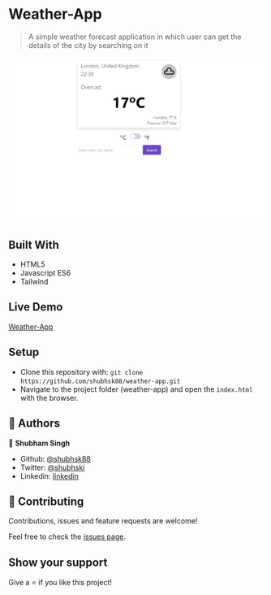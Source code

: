 # Weather-App

> A simple weather forecast application in which user can get the details of the city by searching on it

![weatherapp](weather.png)

## Built With

- HTML5
- Javascript ES6
- Tailwind

## Live Demo

[Weather-App](https://rawcdn.githack.com/shubhsk88/weather-app/938e3f39a0b8b156a080c251480422e93ad46b29/index.html)

## Setup

- Clone this repository with: `git clone https://github.com/shubhsk88/weather-app.git`
- Navigate to the project folder (weather-app) and open the `index.html` with the browser.

## 👤 Authors

👤 **Shubham Singh**

- Github: [@shubhsk88](https://github.com/shubhsk88)
- Twitter: [@shubhski](twitter.com/shubski)
- Linkedin: [linkedin](https://www.linkedin.com/in/shubhski/)

## 🤝 Contributing

Contributions, issues and feature requests are welcome!

Feel free to check the [issues page](/issues).

## Show your support

Give a ⭐️ if you like this project!
